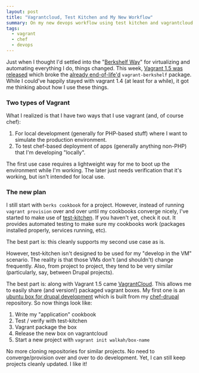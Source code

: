 ```yaml
---
layout: post
title: "Vagrantcloud, Test Kitchen and My New Workflow"
summary: On my new devops workflow using test kitchen and vagrantcloud
tags:
  - vagrant
  - chef
  - devops
---
```


Just when I thought I'd settled into the "[Berkshelf Way](http://www.getchef.com/blog/chefconf-talks/the-berkshelf-way-jamie-winsor/)" for virtualizing and automating everything I do, things changed. This week, [Vagrant 1.5 was released](http://www.vagrantup.com/blog/vagrant-1-5-and-vagrant-cloud.html) which broke the [already end-of-life'd](https://sethvargo.com/the-future-of-vagrant-berkshelf/) `vagrant-berkshelf` package. While I could've happily stayed with vagrant 1.4 (at least for a while), it got me thinking about how I use these things.

### Two types of Vagrant

What I realized is that I have two ways that I use vagrant (and, of course chef):

1. For local development (generally for PHP-based stuff) where I want to simulate the production environment.
1. To test chef-based deployment of apps (generally anything non-PHP) that I'm developing "locally".

The first use case requires a lightweight way for me to boot up the environment while I'm working. The later just needs verification that it's working, but isn't intended for local use.

### The new plan

I still start with `berks cookbook` for a project. However, instead of running  `vagrant provision` over and over until my cookbooks converge nicely, I've started to make use of [test-kitchen](http://kitchen.ci/). If you haven't yet, check it out. It provides automated testing to make sure my cookbooks work (packages installed properly, services running, etc).

The best part is: this cleanly supports my second use case as is.

However, test-kitchen isn't designed to be used for my "develop in the VM" scenario. The reality is that those VMs don't (and shouldn't) change frequently. Also, from project to project, they tend to be very similar (particularly, say, between Drupal projects).

The best part is: along with Vagrant 1.5 came [VagrantCloud](https://vagrantcloud.com/). This allows me to easily share (and version!) packaged vagrant boxes. My first one is an [ubuntu box for drupal development](https://vagrantcloud.com/walkah/drupal-precise64) which is built from my [chef-drupal](https://github.com/walkah/chef-drupal) repository. So now things look like:

1. Write my "application" cookbook
2. Test / verify with test-kitchen
3. Vagrant package the box
4. Release the new box on vagrantcloud
5. Start a new project with `vagrant init walkah/box-name`

No more cloning repositories for similar projects. No need to converge/provision over and over to do development. Yet, I can still keep projects cleanly updated. I like it!
